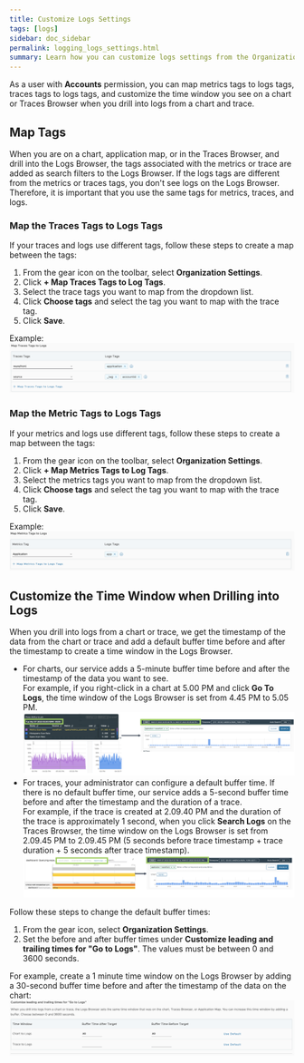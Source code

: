 ```yaml
---
title: Customize Logs Settings
tags: [logs]
sidebar: doc_sidebar
permalink: logging_logs_settings.html
summary: Learn how you can customize logs settings from the Organization Settings page. 
---
```


As a user with **Accounts** permission, you can map metrics tags to logs tags, traces tags to logs tags, and customize the time window you see on a chart or Traces Browser when you drill into logs from a chart and trace.

## Map Tags

When you are on a chart, application map, or in the Traces Browser, and drill into the Logs Browser, the tags associated with the metrics or trace are added as search filters to the Logs Browser. If the logs tags are different from the metrics or traces tags, you don't see logs on the Logs Browser. Therefore, it is important that you use the same tags for metrics, traces, and logs.

### Map the Traces Tags to Logs Tags

If your traces and logs use different tags, follow these steps to create a map between the tags:

1. From the gear icon <i class="fa fa-cog"></i> on the toolbar, select **Organization Settings**.
1. Click **+ Map Traces Tags to Log Tags**.
1. Select the trace tags you want to map from the dropdown list.
1. Click **Choose tags** and select the tag you want to map with the trace tag. 
1. Click **Save**.

Example:
![Create a map between the trace tags and logs tags](images/logging_traces_to_logs_map.png)

### Map the Metric Tags to Logs Tags

If your metrics and logs use different tags, follow these steps to create a map between the tags:

1. From the gear icon <i class="fa fa-cog"></i> on the toolbar, select **Organization Settings**.
1. Click **+ Map Metrics Tags to Log Tags**.
1. Select the metrics tags you want to map from the dropdown list.
1. Click **Choose tags** and select the tag you want to map with the trace tag. 
1. Click **Save**.

Example:
![Create a map between the metrics tags and logs tags](images/logging_metrics_to_logs_map.png)

## Customize the Time Window when Drilling into Logs

When you drill into logs from a chart or trace, we get the timestamp of the data from the chart or trace and add a default buffer time before and after the timestamp to create a time window in the Logs Browser.
* For charts, our service adds a 5-minute buffer time before and after the timestamp of the data you want to see. 
    <br/>For example, if you right-click in a chart at 5.00 PM and click **Go To Logs**, the time window of the Logs Browser is set from 4.45 PM to 5.05 PM.
    ![a screenshot that shows how the timestamp on a chart creates the time window on the logs browser.](images/logging_default_time_charts-settings.png)
* For traces, your administrator can configure a default buffer time. If there is no default buffer time, our service adds a 5-second buffer time before and after the timestamp and the duration of a trace.
    <br/>For example, if the trace is created at 2.09.40 PM and the duration of the trace is approximately 1 second, when you click **Search Logs** on the Traces Browser, the time window on the Logs Browser is set from 2.09.45 PM to 2.09.45 PM (5 seconds before trace timestamp + trace duration + 5 seconds after trace timestamp). 
    ![](images/logging_default_time_traces-settings.png)

Follow these steps to change the default buffer times:

1. From the gear icon, select **Organization Settings**.
1. Set the before and after buffer times under **Customize leading and trailing times for "Go to Logs"**. The values must be between 0 and 3600 seconds.

For example, create a 1 minute time window on the Logs Browser by adding a 30-second buffer time before and after the timestamp of the data on the chart:
![A screenshot on how to customize the search time window](images/logging_customize_time_window_organization_settings.png)
 